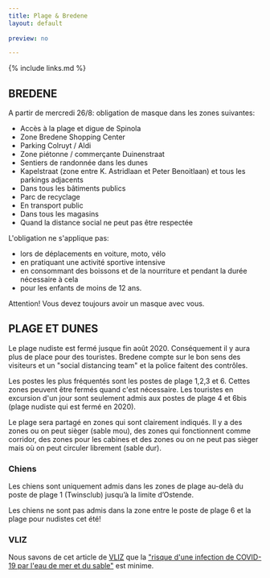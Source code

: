 ```yaml
---
title: Plage & Bredene
layout: default
    
preview: no

---
```


{% include links.md %}

## BREDENE

A partir de mercredi 26/8: obligation de masque dans les zones suivantes: 

- Accès à la plage et digue de Spinola
- Zone Bredene Shopping Center
- Parking Colruyt / Aldi
- Zone piétonne / commerçante Duinenstraat
- Sentiers de randonnée dans les dunes
- Kapelstraat (zone entre K. Astridlaan et Peter Benoitlaan) et tous les parkings adjacents
- Dans tous les bâtiments publics
- Parc de recyclage
- En transport public
- Dans tous les magasins
- Quand la distance social ne peut pas être respectée


L'obligation ne s'applique pas:
- lors de déplacements en voiture, moto, vélo
- en pratiquant une activité sportive intensive
- en consommant des boissons et de la nourriture et pendant la durée nécessaire à cela
- pour les enfants de moins de 12 ans.

Attention! Vous devez toujours avoir un masque avec vous.


## PLAGE ET DUNES

Le plage nudiste est fermé jusque fin août 2020. Conséquement il y aura plus de place pour des touristes. Bredene compte sur le bon sens des visiteurs et un "social distancing team" et la police faitent des contrôles. 

Les postes les plus fréquentés sont les postes de plage 1,2,3 et 6. Cettes zones peuvent être fermés quand c'est nécessaire. 
Les touristes en excursion d'un jour sont seulement admis aux postes de plage 4 et 6bis (plage nudiste qui est fermé en 2020).

Le plage sera partagé en zones qui sont clairement indiqués. Il y a des zones ou on peut sièger (sable mou), des zones qui fonctionnent comme corridor, des zones pour les cabines et des zones ou on ne peut pas sièger mais où on peut circuler librement (sable dur).

### Chiens

Les chiens sont uniquement admis dans les zones de plage au-delà du poste de plage 1 (Twinsclub) jusqu’à la limite d’Ostende.

Les chiens ne sont pas admis dans la zone entre le poste de plage 6 et la plage pour nudistes cet été!


### VLIZ 

Nous savons de cet article de [VLIZ](https://vliz.be/) que la ["risque d'une infection de COVID-19 par l'eau de mer et du sable"](http://www.vliz.be/nl/news?p=show&id=8348) est minime.
